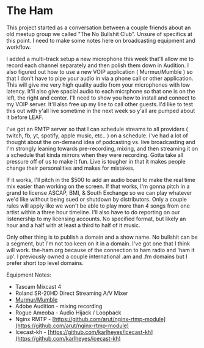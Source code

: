 # The Ham

This project started as a conversation between a couple friends about an old meetup group we called "The No Bullshit Club". Unsure of specifics at this point. I need to make some notes here on broadcasting equipment and workflow. 

I added a multi-track setup a new microphone this week that'll allow me to record each channel separately and then polish them down in Audition. I also figured out how to use a new VOIP application ( Murmur/Mumble ) so that I don't have to pipe your audio in via a phone call or other application. This will give me very high quality audio from your microphones with low latency. It'll also give spacial audio to each micrphone so that one is on the left, the right and center. I'll need to show you how to install and connect to my VOIP server. It'll also free up my line to call other guests. I'd like to test this out with y'all live sometime in the next week so y'all are pumped about it before LEAF. 

I've got an RMTP server so that I can schedule streams to all providers ( twitch, fb, yt, spotify, apple music, etc.. ) on a schedule. I've had a lot of thought about the on-demand idea of podcasting vs. live broadcasting and I'm strongly leaning towards pre-recording, mixing, and then streaming it on a schedule that kinda mirrors when they were recording. Gotta take all pressure off of us to make it fun. Live is tougher in that it makes people change their personalities and makes for mistakes. 

If it works, I'll pitch in the $500 to add an audio board to make the real time mix easier than working on the screen. If that works, I'm gonna pitch in a grand to license ASCAP, BMI, & South Exchange so we can play whatever we'd like without being sued or shutdown by distributors.  Only a couple rules will apply like we won't be able to play more than 4 songs from one artist within a three hour timeline. I'll also have to do reporting on our listenership to my licensing accounts. No specified format, but likely an hour and a half with at least a third to half of it music. 

Only other thing is to publish a domain and a show name. No bullshit can be a segment, but I'm not too keen on it in a domain. I've got one that I think will work. the-ham.org because of the connection to ham radio and 'ham it up'. I previously owned a couple international .am and .fm domains but I prefer short top level domains. 

Equipment Notes: 
- Tascam Mixcast 4 
- Roland SR-20HD Direct Streaming A/V Mixer
- [Murmur/Mumble](https://wiki.mumble.info/wiki/Main_Page)
- Adobe Audition - mixing recording
- Rogue Ameoba - Audio Hijack / Loopback
- Nginx RMTP - [https://github.com/arut/nginx-rtmp-module](https://github.com/arut/nginx-rtmp-module)
- Icecast-kh  - [https://github.com/karlheyes/icecast-kh](https://github.com/karlheyes/icecast-kh)
